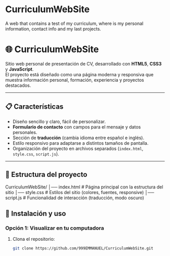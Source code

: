 # CurriculumWebSite
A web that contains a test of my curriculum, where is my personal information, contact info and my last projects.

# 🌐 CurriculumWebSite  

Sitio web personal de presentación de CV, desarrollado con **HTML5**, **CSS3** y **JavaScript**.  
El proyecto está diseñado como una página moderna y responsiva que muestra información personal, formación, experiencia y proyectos destacados.  

---

## 📋 Características  

- Diseño sencillo y claro, fácil de personalizar.  
- **Formulario de contacto** con campos para el mensaje y datos personales.  
- Sección de **traducción** (cambia idioma entre español e inglés).  
- Estilo responsivo para adaptarse a distintos tamaños de pantalla.  
- Organización del proyecto en archivos separados (`index.html`, `style.css`, `script.js`).  

---

## 📂 Estructura del proyecto  
CurriculumWebSite/
│── index.html # Página principal con la estructura del sitio
│── style.css # Estilos del sitio (colores, fuentes, responsive)
│── script.js # Funcionalidad de interacción (traducción, modo oscuro)

## 🚀 Instalación y uso  

### Opción 1: Visualizar en tu computadora  
1. Clona el repositorio:  
   ```bash
   git clone https://github.com/999EMMANUEL/CurriculumWebSite.git
